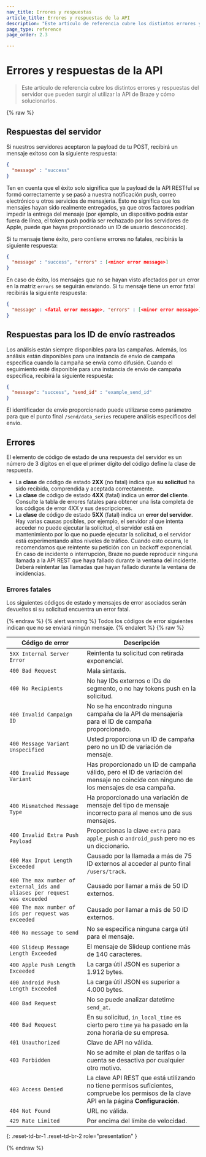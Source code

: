 ```yaml
---
nav_title: Errores y respuestas
article_title: Errores y respuestas de la API
description: "Este artículo de referencia cubre los distintos errores y respuestas del servidor que pueden surgir al utilizar la API de Braze y cómo solucionarlos." 
page_type: reference
page_order: 2.3

---
```

# Errores y respuestas de la API

> Este artículo de referencia cubre los distintos errores y respuestas del servidor que pueden surgir al utilizar la API de Braze y cómo solucionarlos. 

{% raw %}

## Respuestas del servidor

Si nuestros servidores aceptaron la payload de tu POST, recibirá un mensaje exitoso con la siguiente respuesta:

```json
{
  "message" : "success"
}
```

Ten en cuenta que el éxito solo significa que la payload de la API RESTful se formó correctamente y se pasó a nuestra notificación push, correo electrónico u otros servicios de mensajería. Esto no significa que los mensajes hayan sido realmente entregados, ya que otros factores podrían impedir la entrega del mensaje (por ejemplo, un dispositivo podría estar fuera de línea, el token push podría ser rechazado por los servidores de Apple, puede que hayas proporcionado un ID de usuario desconocido).

Si tu mensaje tiene éxito, pero contiene errores no fatales, recibirás la siguiente respuesta:

```json
{
  "message" : "success", "errors" : [<minor error message>]
}
```

En caso de éxito, los mensajes que no se hayan visto afectados por un error en la matriz `errors` se seguirán enviando. Si tu mensaje tiene un error fatal recibirás la siguiente respuesta:

```json
{
  "message" : <fatal error message>, "errors" : [<minor error message>]
}
```

## Respuestas para los ID de envío rastreados

Los análisis están siempre disponibles para las campañas. Además, los análisis están disponibles para una instancia de envío de campaña específica cuando la campaña se envía como difusión. Cuando el seguimiento esté disponible para una instancia de envío de campaña específica, recibirá la siguiente respuesta:

```json
{
  "message": "success", "send_id" : "example_send_id"
}
```

El identificador de envío proporcionado puede utilizarse como parámetro para que el punto final `/send/data_series` recupere análisis específicos del envío.

## Errores

El elemento de código de estado de una respuesta del servidor es un número de 3 dígitos en el que el primer dígito del código define la clase de respuesta.

- La **clase** de código de estado **2XX** (no fatal) indica que **su solicitud** ha sido recibida, comprendida y aceptada correctamente.
- La **clase** de código de estado **4XX** (fatal) indica un **error del cliente**. Consulte la tabla de errores fatales para obtener una lista completa de los códigos de error 4XX y sus descripciones.
- La **clase** de código de estado **5XX** (fatal) indica un **error del servidor**. Hay varias causas posibles, por ejemplo, el servidor al que intenta acceder no puede ejecutar la solicitud, el servidor está en mantenimiento por lo que no puede ejecutar la solicitud, o el servidor está experimentando altos niveles de tráfico. Cuando esto ocurra, le recomendamos que reintente su petición con un backoff exponencial. En caso de incidente o interrupción, Braze no puede reproducir ninguna llamada a la API REST que haya fallado durante la ventana del incidente. Deberá reintentar las llamadas que hayan fallado durante la ventana de incidencias.

### Errores fatales

Los siguientes códigos de estado y mensajes de error asociados serán devueltos si su solicitud encuentra un error fatal.

{% endraw %}
{% alert warning %}
Todos los códigos de error siguientes indican que no se enviará ningún mensaje.
{% endalert %}
{% raw %}

| Código de error | Descripción |
|---|---|
| `5XX Internal Server Error` | Reintenta tu solicitud con retirada exponencial.|
| `400 Bad Request` | Mala sintaxis.|
| `400 No Recipients` | No hay IDs externos o IDs de segmento, o no hay tokens push en la solicitud.|
| `400 Invalid Campaign ID` | No se ha encontrado ninguna campaña de la API de mensajería para el ID de campaña proporcionado.|
| `400 Message Variant Unspecified` | Usted proporciona un ID de campaña pero no un ID de variación de mensaje.|
| `400 Invalid Message Variant` | Has proporcionado un ID de campaña válido, pero el ID de variación del mensaje no coincide con ninguno de los mensajes de esa campaña.|
| `400 Mismatched Message Type` | Ha proporcionado una variación de mensaje del tipo de mensaje incorrecto para al menos uno de sus mensajes.|
| `400 Invalid Extra Push Payload` | Proporcionas la clave `extra` para `apple_push` o `android_push` pero no es un diccionario.|
| `400 Max Input Length Exceeded` | Causado por la llamada a más de 75 ID externos al acceder al punto final `/users/track`.|
| `400 The max number of external_ids and aliases per request was exceeded` | Causado por llamar a más de 50 ID externos.|
| `400 The max number of ids per request was exceeded` | Causado por llamar a más de 50 ID externos.|
| `400 No message to send` | No se especifica ninguna carga útil para el mensaje.|
| `400 Slideup Message Length Exceeded` | El mensaje de Slideup contiene más de 140 caracteres.|
| `400 Apple Push Length Exceeded` | La carga útil JSON es superior a 1.912 bytes.|
| `400 Android Push Length Exceeded` | La carga útil JSON es superior a 4.000 bytes.|
| `400 Bad Request` | No se puede analizar datetime `send_at`.|
| `400 Bad Request` | En su solicitud, `in_local_time` es cierto pero `time` ya ha pasado en la zona horaria de su empresa.|
| `401 Unauthorized` | Clave de API no válida. |
| `403 Forbidden` | No se admite el plan de tarifas o la cuenta se desactiva por cualquier otro motivo.|
| `403 Access Denied` | La clave API REST que está utilizando no tiene permisos suficientes, compruebe los permisos de la clave API en la página **Configuración**.|
| `404 Not Found` | URL no válida. |
| `429 Rate Limited` | Por encima del límite de velocidad. |
{: .reset-td-br-1 .reset-td-br-2 role="presentation" }

{% endraw %}
